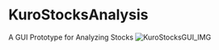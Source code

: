 # KuroStocksAnalysis
A GUI Prototype for Analyzing Stocks
![KuroStocksGUI_IMG](https://user-images.githubusercontent.com/16794721/111854702-d8b7b480-88dd-11eb-92d2-9d0fef1d5d2b.JPG)
